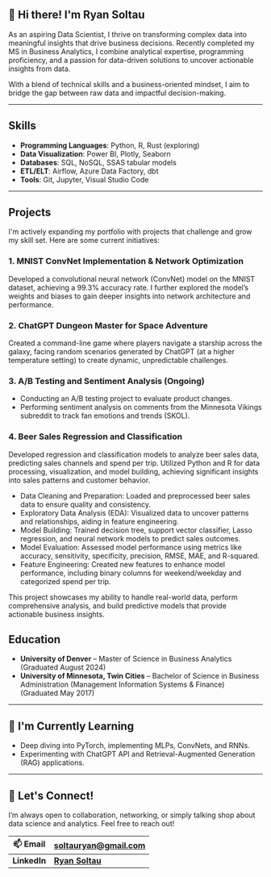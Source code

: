 ## 👋 Hi there! I'm Ryan Soltau

As an aspiring Data Scientist, I thrive on transforming complex data into meaningful insights that drive business decisions. Recently completed my MS in Business Analytics, I combine analytical expertise, programming proficiency, and a passion for data-driven solutions to uncover actionable insights from data.

With a blend of technical skills and a business-oriented mindset, I aim to bridge the gap between raw data and impactful decision-making.

---

## Skills

- **Programming Languages**: Python, R, Rust (exploring)
- **Data Visualization**: Power BI, Plotly, Seaborn
- **Databases**: SQL, NoSQL, SSAS tabular models
- **ETL/ELT**: Airflow, Azure Data Factory, dbt
- **Tools**: Git, Jupyter, Visual Studio Code

---

## Projects

I'm actively expanding my portfolio with projects that challenge and grow my skill set. Here are some current initiatives:

### 1. **MNIST ConvNet Implementation & Network Optimization**

Developed a convolutional neural network (ConvNet) model on the MNIST dataset, achieving a 99.3% accuracy rate. I further explored the model’s weights and biases to gain deeper insights into network architecture and performance.

### 2. **ChatGPT Dungeon Master for Space Adventure**

Created a command-line game where players navigate a starship across the galaxy, facing random scenarios generated by ChatGPT (at a higher temperature setting) to create dynamic, unpredictable challenges.

### 3. A/B Testing and Sentiment Analysis (Ongoing)

* Conducting an A/B testing project to evaluate product changes.
* Performing sentiment analysis on comments from the Minnesota Vikings subreddit to track fan emotions and trends (SKOL).

### 4. Beer Sales Regression and Classification

Developed regression and classification models to analyze beer sales data, predicting sales channels and spend per trip. Utilized Python and R for data processing, visualization, and model building, achieving significant insights into sales patterns and customer behavior.

* Data Cleaning and Preparation: Loaded and preprocessed beer sales data to ensure quality and consistency.
* Exploratory Data Analysis (EDA): Visualized data to uncover patterns and relationships, aiding in feature engineering.
* Model Building: Trained decision tree, support vector classifier, Lasso regression, and neural network models to predict sales outcomes.
* Model Evaluation: Assessed model performance using metrics like accuracy, sensitivity, specificity, precision, RMSE, MAE, and R-squared.
* Feature Engineering: Created new features to enhance model performance, including binary columns for weekend/weekday and categorized spend per trip.

This project showcases my ability to handle real-world data, perform comprehensive analysis, and build predictive models that provide actionable business insights.

## Education

- **University of Denver** – Master of Science in Business Analytics (Graduated August 2024)
- **University of Minnesota, Twin Cities** – Bachelor of Science in Business Administration (Management Information Systems & Finance) (Graduated May 2017)

---

## 🌱 I'm Currently Learning

- Deep diving into PyTorch, implementing MLPs, ConvNets, and RNNs.
- Experimenting with ChatGPT API and Retrieval-Augmented Generation (RAG) applications.

---

## 💬 Let's Connect!

I’m always open to collaboration, networking, or simply talking shop about data science and analytics. Feel free to reach out!

| 📫 Email           | soltauryan@gmail.com                                                              |
| ------------------ | --------------------------------------------------------------------------------- |
| **LinkedIn** | **[Ryan Soltau](https://www.linkedin.com/in/ryansoltau/ "Ryan Soltau LinkedIn")** |
